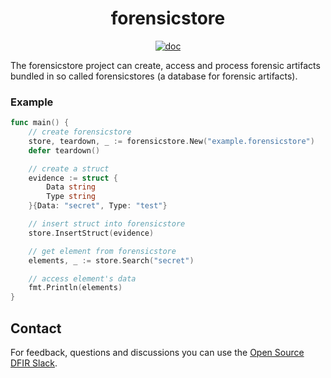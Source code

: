 <h1 align="center">forensicstore</h1>

<p  align="center">
  <a href="https://godocs.io/github.com/forensicanalysis/forensicstore"><img src="https://godocs.io/github.com/forensicanalysis/forensicstore?status.svg" alt="doc" /></a>
</p>

The forensicstore project can create,
access and process forensic artifacts bundled in so called forensicstores
(a database for forensic artifacts).

### Example

```go
func main() {
	// create forensicstore
	store, teardown, _ := forensicstore.New("example.forensicstore")
	defer teardown()

	// create a struct
	evidence := struct {
		Data string
		Type string
	}{Data: "secret", Type: "test"}

	// insert struct into forensicstore
	store.InsertStruct(evidence)

	// get element from forensicstore
	elements, _ := store.Search("secret")

	// access element's data
	fmt.Println(elements)
}
```

## Contact

For feedback, questions and discussions you can use the [Open Source DFIR Slack](https://github.com/open-source-dfir/slack).
